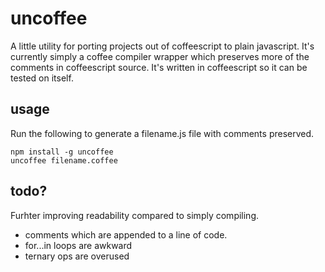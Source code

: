 # uncoffee
A little utility for porting projects out of coffeescript to plain javascript. It's currently simply a coffee compiler wrapper which preserves more of the comments in coffeescript source. It's written in coffeescript so it can be tested on itself.

## usage
Run the following to generate a filename.js file with comments preserved.
```
npm install -g uncoffee
uncoffee filename.coffee
```

## todo?
Furhter improving readability compared to simply compiling.
  * comments which are appended to a line of code.
  * for...in loops are awkward
  * ternary ops are overused
